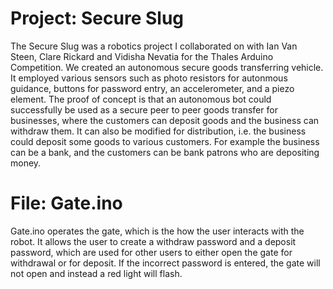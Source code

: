 # Project: Secure Slug
  The Secure Slug was a robotics project I collaborated on with Ian Van Steen, Clare Rickard and Vidisha Nevatia for the 
Thales Arduino Competition. We created an autonomous secure goods transferring vehicle. It employed various sensors such 
as photo resistors for autonmous guidance, buttons for password entry, an accelerometer, and a piezo element. The proof 
of concept is that an autonomous bot could successfully be used as a secure peer to peer goods transfer for businesses, 
where the customers can deposit goods and the business can withdraw them. It can also be modified for distribution, i.e. 
the business could deposit some goods to various customers. For example the business can be a bank, and the customers 
can be bank patrons who are depositing money. 

# File: Gate.ino
  Gate.ino operates the gate, which is the how the user interacts with the robot. It allows the user to create 
a withdraw password and a deposit password, which are used for other users to either open the gate for withdrawal or
for deposit. If the incorrect password is entered, the gate will not open and instead a red light will flash. 
